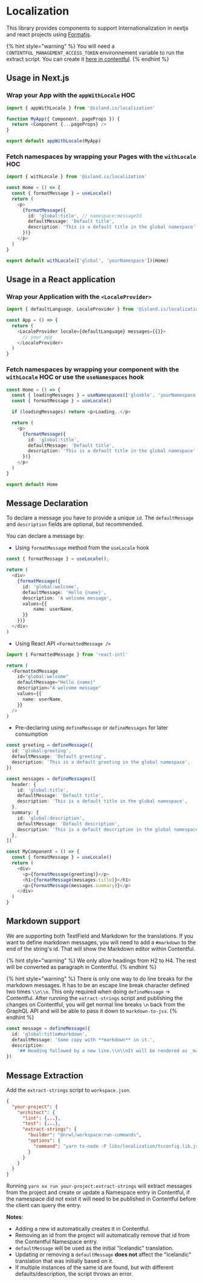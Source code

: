 # Localization

This library provides components to support Internationalization in nextjs and react projects using [Formatjs](https://formatjs.io/).

{% hint style="warning" %}
You will need a `CONTENTFUL_MANAGEMENT_ACCESS_TOKEN` environnement variable to run the extract script. You can create it [here in contentful](https://app.contentful.com/spaces/8k0h54kbe6bj/content_types).
{% endhint %}

## Usage in Next.js

### Wrap your App with the `appWithLocale` HOC

```typescript
import { appWithLocale } from '@island.is/localization'

function MyApp({ Component, pageProps }) {
  return <Component {...pageProps} />
}

export default appWithLocale(MyApp)
```

### Fetch namespaces by wrapping your Pages with the `withLocale` HOC

```typescript
import { withLocale } from '@island.is/localization'

const Home = () => {
  const { formatMessage } = useLocale()
  return (
    <p>
      {formatMessage({
        id: 'global:title', // namespace:messageId
        defaultMessage: 'Default title',
        description: 'This is a default title in the global namespace',
      })}
    </p>
  )
}

export default withLocale(['global', 'yourNamespace'])(Home)
```

## Usage in a React application

### Wrap your Application with the `<LocaleProvider>`

```typescript
import { defaultLanguage, LocaleProvider } from '@island.is/localization'

const App = () => {
  return (
    <LocaleProvider locale={defaultLanguage} messages={{}}>
      // your app
    </LocaleProvider>
  )
}
```

### Fetch namespaces by wrapping your component with the `withLocale` HOC or use the `useNamespaces` hook

```typescript
const Home = () => {
  const { loadingMessages } = useNamespaces(['gloable', 'yourNamespace'])
  const { formatMessage } = useLocale()

  if (loadingMessages) return <p>Loading..</p>

  return (
    <p>
      {formatMessage({
        id: 'global:title',
        defaultMessage: 'Default title',
        description: 'This is a default title in the global namespace',
      })}
    </p>
  )
}

export default Home
```

## Message Declaration

To declare a message you have to provide a unique `id`. The `defaultMessage` and `description` fields are optional, but recommended.

You can declare a message by:

- Using `formatMessage` method from the `useLocale` hook

```typescript
const { formatMessage } = useLocale();

return (
  <div>
    {formatMessage({
      id: 'global:welcome',
      defaultMessage: 'Hello {name}',
      description: 'A welcome message',
      values={{
          name: userName,
      }}
    })}
  </div>
)
```

- Using React API `<FormattedMessage />`

```typescript
import { FormattedMessage } from 'react-intl'

return (
  <FormattedMessage
    id="global:welcome"
    defaultMessage="Hello {name}"
    description="A welcome message"
    values={{
      name: userName,
    }}
  />
)
```

- Pre-declaring using `defineMessage` or `defineMessages` for later consumption

```typescript
const greeting = defineMessage({
  id: 'global:greeting',
  defaultMessage: 'Default greeting',
  description: 'This is a default greeting in the global namespace',
})

const messages = defineMessages([
  header: {
    id: 'global:title',
    defaultMessage: 'Default title',
    description: 'This is a default title in the global namespace',
  },
  summary: {
    id: 'global:description',
    defaultMessage: 'Default description',
    description: 'This is a default description in the global namespace',
  },
])

const MyComponent = () => {
  const { formatMessage } = useLocale()
  return (
    <div>
      <p>{formatMessage(greeting)}</p>
      <h1>{formatMessage(messages.title)}</h1>
      <p>{formatMessage(messages.summary)}</p>
    </div>
  )
}
```

## Markdown support

We are supporting both TextField and Markdown for the translations. If you want to define markdown messages, you will need to add a `#markdown` to the end of the string's id. That will show the Markdown editor within Contentful.

{% hint style="warning" %}
We only allow headings from H2 to H4. The rest will be converted as paragraph in Contentful.
{% endhint %}

{% hint style="warning" %}
There is only one way to do line breaks for the markdown messages. It has to be an escape line break character defined two times `\\n\\n`. This only required when doing `defineMessage` -> Contentful. After running the `extract-strings` script and publishing the changes on Contentful, you will get normal line breaks `\n` back from the GraphQL API and will be able to pass it down to `markdown-to-jsx`.
{% endhint %}

```typescript
const message = defineMessage({
  id: 'global:title#markdown',
  defaultMessage: 'Some copy with **markdown** in it.',
  description:
    '## Heading followed by a new line.\\n\\nIt will be rendered as _markdown_ in the Contentful UI extension as well',
})
```

## Message Extraction

Add the `extract-strings` script to `workspace.json`.

```json
{
  "your-project": {
    "architect": {
      "lint": {...},
      "test": {...},
      "extract-strings": {
        "builder": "@nrwl/workspace:run-commands",
        "options": {
          "command": "yarn ts-node -P libs/localization/tsconfig.lib.json libs/localization/scripts/extract '{pathToComponents}/*.{js,ts,tsx}'"
        }
      }
    }
  }
}
```

Running `yarn nx run your-project:extract-strings` will extract messages from the project and create or update a Namespace entry in Contentful, if the namespace did not exist it will need to be published in Contentful before the client can query the entry.

**Notes**:

- Adding a new id automatically creates it in Contentful.
- Removing an id from the project will automatically remove that id from the Contentful Namespace entry.
- `defaultMessage` will be used as the initial "Icelandic" translation.
- Updating or removing a `defaultMessage` **does not** affect the "Icelandic" translation that was initially based on it.
- If multiple instances of the same id are found, but with different defaults/description, the script throws an error.
